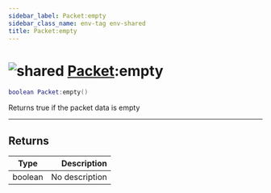 ```yaml
---
sidebar_label: Packet:empty
sidebar_class_name: env-tag env-shared
title: Packet:empty
---
```


# <img src='/img/wiki/shared.png' alt='shared' data-tag='env-tag' /> [Packet](../packet/README.md):empty

```lua
boolean Packet:empty()
```

Returns true if the packet data is empty<br/>

-----------------
## Returns

| Type   | Description |
| ------ | ----------: |
| boolean | No description |
